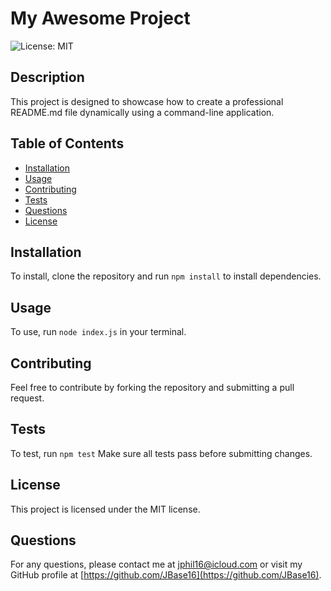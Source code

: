 # My Awesome Project

![License: MIT](https://img.shields.io/badge/License-MIT-yellow.svg)

## Description
This project is designed to showcase how to create a professional README.md file dynamically using a command-line application.

## Table of Contents
- [Installation](#installation)
- [Usage](#usage)
- [Contributing](#contributing)
- [Tests](#tests)
- [Questions](#questions)
- [License](#license)

## Installation
To install, clone the repository and run `npm install` to install dependencies.

## Usage
To use, run `node index.js` in your terminal.

## Contributing
Feel free to contribute by forking the repository and submitting a pull request.

## Tests
To test, run `npm test` Make sure all tests pass before submitting changes.

## License
This project is licensed under the MIT license.

## Questions
For any questions, please contact me at [jphil16@icloud.com](mailto:jphil16@icloud.com) or visit my GitHub profile at [https://github.com/JBase16](https://github.com/JBase16).

